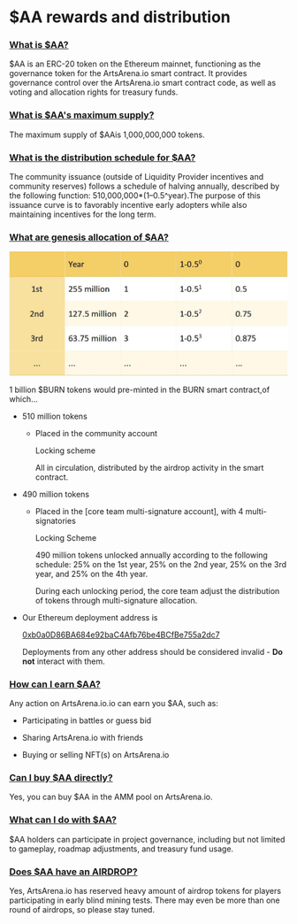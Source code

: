 # $AA rewards and distribution

### <u>What is $AA?</u>

 $AA is an ERC-20 token on the Ethereum mainnet, functioning as the governance token for the ArtsArena.io smart contract. It provides governance control over the ArtsArena.io smart contract code, as well as voting and allocation rights for treasury funds.

### <u> What is $AA's maximum supply?</u>

 The maximum supply of $AAis 1,000,000,000 tokens.

### <u>What is the distribution schedule for $AA?</u>

 The community issuance (outside of Liquidity Provider incentives and community reserves) follows a schedule of halving annually, described by the following function: 510,000,000*(1–0.5^year).The purpose of this issuance curve is to favorably incentive early adopters while also maintaining incentives for the long term.

### <u>What are genesis allocation of $AA?</u>

![](./images/distribution_en.png)

1 billion $BURN tokens would pre-minted in the BURN smart contract,of which...

- 510 million tokens

    -  Placed in the community account

          Locking scheme


          All in circulation, distributed by the airdrop activity in the smart contract.


-  490 million tokens

    -  Placed in the [core team multi-signature account], with 4   multi-signatories

          Locking Scheme

          490 million tokens unlocked annually according to the following schedule: 25% on the 1st year, 25% on the 2nd year, 25% on the 3rd year, and 25% on the 4th year.

          During each unlocking period, the core team adjust the distribution of tokens through multi-signature allocation.

- Our Ethereum deployment address is

  <a href="https://etherscan.io/token/0xb0a0D86BA684e92baC4Afb76be4BCfBe755a2dc7" target="_blank" style="text-decoration: underline;">0xb0a0D86BA684e92baC4Afb76be4BCfBe755a2dc7</a>

  Deployments from any other address should be considered invalid - <span style="font-weight:bold;">Do not</span> interact with them.

### <u> How can I earn $AA?</u>

Any action on ArtsArena.io.io can earn you $AA, such as:

- Participating in battles or guess bid

- Sharing ArtsArena.io with friends

- Buying or selling NFT(s) on ArtsArena.io

### <u>Can I buy $AA directly?</u>

Yes, you can buy $AA in the AMM pool on ArtsArena.io.

### <u>What can I do with $AA?</u>

 $AA holders can participate in project governance, including but not limited to gameplay, roadmap adjustments, and treasury fund usage.

### <u>Does $AA have an AIRDROP?</u>

Yes, ArtsArena.io has reserved heavy amount of airdrop tokens for players participating in early blind mining tests. There may even be more than one round of airdrops, so please stay tuned.